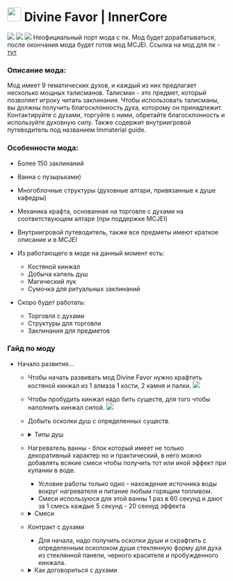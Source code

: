 

 # <img src="https://icmods.mineprogramming.org/api/img/1138.png" width="32" height="32" /> Divine Favor | InnerCore 
 ![](https://img.shields.io/badge/dynamic/json?color=green&label=Скачиваний&query=%24.downloads&url=https%3A%2F%2Ficmods.mineprogramming.org%2Fapi%2Fdescription.php%3Fid%3D420?style=for-the-badge) ![](https://img.shields.io/badge/dynamic/json?color=green&label=Версия&query=%24.version&url=https%3A%2F%2Ficmods.mineprogramming.org%2Fapi%2Fdescription.php%3Fid%3D420?style=for-the-badge) ![](https://img.shields.io/badge/dynamic/json?color=green&label=Понравилось&query=%24.likes&url=https%3A%2F%2Ficmods.mineprogramming.org%2Fapi%2Fdescription.php%3Fid%3D420?style=for-the-badge)
Неофициальный порт мода с пк. Мод будет дорабатываться, после окончания мода будет готов мод MCJEI. Cсылка на мод для пк - [тут](https://www.curseforge.com/minecraft/mc-mods/divine-favor "здеся")
### Описание мода:
Мод имеет 9 тематических духов, и каждый из них предлагает несколько мощных талисманов. Талисман - это предмет, который позволяет игроку читать заклинания. Чтобы использовать талисманы, вы должны получить благосклонность духа, которому он принадлежит. Контактируйте с духами, торгуйте с ними, обретайте благосклонность и используйте духовную силу. Также содержит внутриигровой путеводитель под названием Immaterial guide.

### Особенности мода:
- Более 150 заклинаний
- Ванна с пузырьками)
- Многоблочные структуры (духовные алтари, привязанные к душе кафедры) 
- Механика крафта, основанная на торговле с духами на соответствующем алтаре (при поддержке MCJEI)
- Внутриигровой путеводитель, также все предметы имеют краткое описание и в MCJEI
- Из работающего в моде на данный момент есть:
  + Костяной кинжал
  + Добыча капель душ
  + Магический лук
  + Сумочка для ритуальных заклинаний

 - Скоро будет работать:
   + Торговля с духами
   + Структуры для торговли
   + Заклинания для предметов

### Гайд по моду
 - Начало развития...
   + Чтобы начать развивать мод Divine Favor нужно крафтить костяной кинжал из 1 алмаза 1 кости, 2 камня и палки. <img src="https://github.com/ToxesFoxes/DivineFavor/raw/master/assets/items-opaque/bone_dagger.png# item"/>
   + Чтобы пробудить кинжал надо бить существ, для того чтобы наполнить кинжал силой. <img src="https://github.com/ToxesFoxes/DivineFavor/raw/master/assets/items-opaque/bone_dagger_awakened.png# item"/>
   + Добыть осколки душ с определенных существ.
   + <details> <summary>Типы душ</summary>
      <img src="https://github.com/ToxesFoxes/DivineFavor/raw/master/assets/items-opaque/Soul%20shard/end.png# item"/>- Осколок души (Энд) - кристализированный из души существ другого мира находящихся в энде. Можно получить из эндерменов, эндермитов и шалкеров. Но если вы хотите острых ощущений то можете попробовать получить этот осколок души из эндер дракона.

      <img src="https://github.com/ToxesFoxes/DivineFavor/raw/master/assets/items-opaque/Soul%20shard/mind.png# item"/>- Осколок души (Разум) - кристализированный из души умных существ. Можно получить из жителей. Не стоит забывать что они тоже живие существа...

      <img src="https://github.com/ToxesFoxes/DivineFavor/raw/master/assets/items-opaque/Soul%20shard/nether.png# item"/>- Осколок души (Ад) - кристализованный из души плоти адских созданий. Можно получить из свинозомби, огненных слизней, ифритов и других созданий не относящихся к типу иссушителя.

      <img src="https://github.com/ToxesFoxes/DivineFavor/raw/master/assets/items-opaque/Soul%20shard/peace.png# item"/>- Осколок души (Мир) - кристализованный из души мирных созданий. Можно получить из свиней, коров, куриц и других нейтральных мирных существ.

      <img src="https://github.com/ToxesFoxes/DivineFavor/raw/master/assets/items-opaque/Soul%20shard/undeath.png# item"/>- Осколок души (Нежить) - кристализованный из души нежити. Можно получить из любого зомби и скелета.

      <img src="https://github.com/ToxesFoxes/DivineFavor/raw/master/assets/items-opaque/Soul%20shard/water.png# item"/>- Осколок души (Вода) - кристализированный из души морских существ. Можно получить из спрутов и стражников подземелья.

      <img src="https://github.com/ToxesFoxes/DivineFavor/raw/master/assets/items-opaque/Soul%20shard/wild.png# item"/>- Осколок души (Дикость) - кристализованный из души враждебных существ. Можно получить из криперов, пауков и слизней.

      <img src="https://github.com/ToxesFoxes/DivineFavor/raw/master/assets/items-opaque/Soul%20shard/will.png# item"/>- Осколок души (Желания) - кристализованный из души игрока. Можно получить из самого себя или ударив другого игрока.

      <img src="https://github.com/ToxesFoxes/DivineFavor/raw/master/assets/items-opaque/Soul%20shard/wither.png# item"/>- Ос͠ко̵ло҉к д̀у͝ш͢и̡ ҉(͏Исс̶уше̴ни͟е)̕ - ͏к҉р̷и͝ста̸ли͝з̵ир͜о̶в͝анны̕й͜ из ду̧ш̧и и͝с̢су̴ш͟а͡ющ̷и̢х враждеб̛н͡ых̷ су̷щест͞в.҉ М͟ож̕н͡о ͢полу̀чит̕ь̕ и͝з͠ ске͜л̶е͏та̷ иссушите͜л̧я. 
      </details>
   + Нагреватель ванны - блок который имеет не только декоративный характер но и практический, в него можно добавлять всякие смеси чтобы получить тот или иной эффект при купании в воде.
     + Условие работы только одно - нахождение источника воды вокруг нагревателя и питание любым горящим топливом.
     + Смеси используюся для этой ванны 1 раз в 60 секунд и дают за 1 смесь каждые 5 секунд - 20 секнуд эффекта
   + <details><summary>Смеси</summary>
      <img src="https://github.com/ToxesFoxes/DivineFavor/raw/master/assets/items-opaque/blend/charcoal.png"/>- Смесь для ванны с пузырьками, дает эффект Charred aura на время для приманивания духа.
      Крафт довольно простой - 8 душ ада и 1 древесный уголь.

      <img src="https://github.com/ToxesFoxes/DivineFavor/raw/master/assets/items-opaque/blend/ender_pearl.png"/>- Смесь для ванны с пузырьками, дает эффект Distorted aura на время для приманивания духа. 
      Крафт довольно простой - 8 душ энда и 1 жемчуг эндера.

      <img src="https://github.com/ToxesFoxes/DivineFavor/raw/master/assets/items-opaque/blend/ethereal_goo.png"/>- Смесь для ванны с пузырьками, образует твердую слизь вместо воды в радиусе до 3х блоков за 10 секунд.
      Крафт довольно простой - 8 камня и 1 любая душа.

      <img src="https://github.com/ToxesFoxes/DivineFavor/raw/master/assets/items-opaque/blend/feathers.png"/>- Смесь для ванны с пузырьками, дает эффект Hunters aura на время для приманивания духа.
      Крафт довольно простой - 8 душ мира и 1 перо.

      <img src="https://github.com/ToxesFoxes/DivineFavor/raw/master/assets/items-opaque/blend/fleshy.png"/>- Смесь для ванны с пузырьками, дает эффект Visceral aura на время для приманивания духа.
      Крафт довольно простой - 8 дикости и 1 свинина.

      <img src="https://github.com/ToxesFoxes/DivineFavor/raw/master/assets/items-opaque/blend/flint.png"/>- Смесь для ванны с пузырьками, дает эффект Mineral aura на время для приманивания духа.
      Крафт довольно простой - 8 душ разума и 1 кремний.

      <img src="https://github.com/ToxesFoxes/DivineFavor/raw/master/assets/items-opaque/blend/lapis.png"/>- Смесь для ванны с пузырьками, дает эффект Calling aura на время для приманивания духа.
      Крафт довольно простой - 8 душ нежити и 1 лазурит.

      <img src="https://github.com/ToxesFoxes/DivineFavor/raw/master/assets/items-opaque/blend/redstone.png"/>- Смесь для ванны с пузырьками, дает эффект Energetic aura на время для приманивания духа.
      Крафт довольно простой - 8 душ желания и 1 редстоун.

      <img src="https://github.com/ToxesFoxes/DivineFavor/raw/master/assets/items-opaque/blend/snow.png"/>- Смесь для ванны с пузырьками, дает эффект frosty на время для приманивания духа.
      Крафт довольно простой - 8 душ воды и 1 снежок.

      <img src="https://github.com/ToxesFoxes/DivineFavor/raw/master/assets/items-opaque/blend/wood.png"/>- Смесь для ванны с пузырьками, дает эффект Arboreal aura на время для приманивания духа.
      Крафт довольно простой - 8 иссушающих душ  и 1 любые доски.
      </details>
   + Контракт с духами
      + Для начала, надо получить осколки души и скрафтить с определенным осколоком души стеклянную форму для духа из стеклянной панели, черного красителя и пробужденного кинжала.
   + <details><summary>Как договориться с духами</summary>
      Чтобы договориться с духом нужно выполнить его условия, но перед этим надо благоприятно пахнуть так что не забудьте принять ванну с ароматическими смесями. Но перед тем как договориться с ним, надо узнать активен ли он сейчас и может ли с вами поболтать... Если духу понравяться ваши действия то он подпишет контракт и ваша стеклянная форма свяжется с этим духом.
      
      + Для духа Arbow - активируется с 11:00 до 15:00, нужно пахнуть аурой охотника на пару минут. Если дух активен то можете начинать охоту с луком. Продолжайте охотиться на мобов только с луком не получая урона, иначе духу не понравиться такой охотник.
      + Для духа Blizrabi - активируется с 14:00 до 18:00, нужно пахнуть морозной аурой на пару минут. Если дух активен то можете сложить всю броню и инструменты из инвенторя в сундук. Продолжайте выживать.
      + Для духа Endererer - активируется с 19:00 до 23:00, нужно пахнуть искажающей аурой на пару минут. Если дух активен то наденьте эндер тыкву на голову, найдите и постойте рядом с эндерменом. Потом используйте жемчуг чтобы проявить способности к телепортации. 
      + Для духа Loon - активируется с 1:00 до 4:00, нужно пахнуть лазуритовой аурой на пару минут. Если дух активен то покажите духу свою способность призывателя, призвите снежных големов. Продолжайте проявлять свои способности призывателя, призовите големов, призывайте их в снежном биоме.
      + Для духа Matria - этот дух для креатива, активируется с 5:00 до 9:00. Этот дух бесполезен т.к. вы не можете контактировать с ним напрямую, ему без разницы какой смесью вы пахните. Он может сам подписать контракт с вами, происходит это рандомно в то время когда другой дух подписывает с вами контракт. Но успех на то что он согласится подписать контракт не 100%. Но этот шанс увеличивается если вы договариваетесь с духами. Если вам надо получить этого духа то держите для него стеклянную форму в инвенторя во время получения контракта  другими духами. У вас будет 1 шанс чтобы получить контракт если другой дух тоже дал свой контракт в этот момент.
      + Для духа Neblaze - активируется с 10:00 до 14:00, нужно пахнуть адски древесно-угольной аурой на пару минут. Если дух активен то начните распространять огонь по миру. Потом надо выжить в этом пекле который вы создали.
      + Для духа Romol - активируется с 7:00 до 10:00, нужно пахнуть кремниевой аурой на пару минут. Если дух активен то вам нужно начать копать много камня. Потом вам надо находить руду, если вы попытаетесь уйти из шахты то попытка провалиться и дух уйдет по своим делам.
      + Для духа Squarefury - активируется с 22:00 до 2:00, нужно пахнуть аурой дикой плоти на пару минут. Если дух активен то вам нужно начать убивать мобов. Но имейте в виду, что его присутствие значительно сократит весь входящие и исходящие урон, тем самым вам станет легче и быстрее убивать мобов.
      + Для духа Squarefury - активируется с 18:00 до 22:00, нужно пахнуть аурой проклятой древесины на пару минут. Если дух активен то вам нужно начать рубить деревья. Потом вам надо попробовать снять эффекты которые он на вас накладывает с помощью молока. Если вы избавитесь от этих проклятий духа и выживете то дух уверен в вашей стойкости.
      </details> 

